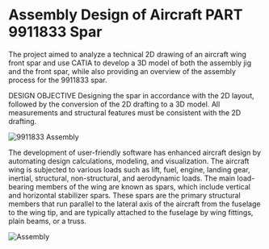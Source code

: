 # Assembly Design of Aircraft PART 9911833 Spar
The project aimed to analyze a technical 2D drawing of an aircraft wing front spar and use CATIA to develop a 3D model of both the assembly jig and the front spar, while also providing an overview of the assembly process for the 9911833 spar.

DESIGN OBJECTIVE
Designing the spar in accordance with the 2D layout, followed by the conversion of the 2D drafting to a 3D model. All measurements and structural features must be consistent with the 2D drafting.

![9911833 Assembly](https://user-images.githubusercontent.com/55625291/230431132-87f28158-46ad-4fdd-8677-793b99d3b30d.jpg)

The development of user-friendly software has enhanced aircraft design by automating design calculations, modeling, and visualization. The aircraft wing is subjected to various loads such as lift, fuel, engine, landing gear, inertial, structural, non-structural, and aerodynamic loads. The main load-bearing members of the wing are known as spars, which include vertical and horizontal stabilizer spars. These spars are the primary structural members that run parallel to the lateral axis of the aircraft from the fuselage to the wing tip, and are typically attached to the fuselage by wing fittings, plain beams, or a truss.

![Assembly](https://user-images.githubusercontent.com/55625291/230428912-422526a5-1ec6-403c-9a4a-ede9fd61323a.jpg)





